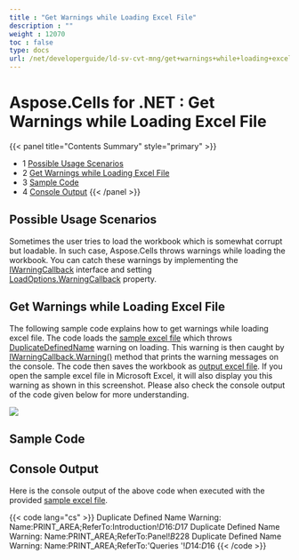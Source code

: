 ```yaml
---
title : "Get Warnings while Loading Excel File" 
description : "" 
weight : 12070 
toc : false
type: docs
url: /net/developerguide/ld-sv-cvt-mng/get+warnings+while+loading+excel+file/
---
```


# Aspose.Cells for .NET : Get Warnings while Loading Excel File


{{< panel title="Contents Summary" style="primary" >}}
*   1 [Possible Usage Scenarios](#possible-usage-scenarios)
*   2 [Get Warnings while Loading Excel File](#get-warnings-while-loading-excel-file)
*   3 [Sample Code](#sample-code)
*   4 [Console Output](#console-output)
{{< /panel >}}
## Possible Usage Scenarios

Sometimes the user tries to load the workbook which is somewhat corrupt but loadable. In such case, Aspose.Cells throws warnings while loading the workbook. You can catch these warnings by implementing the [IWarningCallback](https://apireference.aspose.com/net/cells/aspose.cells/iwarningcallback) interface and setting [LoadOptions.WarningCallback](https://apireference.aspose.com/net/cells/aspose.cells/loadoptions/properties/warningcallback) property.

## Get Warnings while Loading Excel File

The following sample code explains how to get warnings while loading excel file. The code loads the [sample excel file](https://docs2.aspose.com/cells/net/attachments/25002729/25395215.xlsx) which throws [DuplicateDefinedName](https://apireference.aspose.com/net/cells/aspose.cells/warningtype) warning on loading. This warning is then caught by [IWarningCallback.Warning()](https://apireference.aspose.com/net/cells/aspose.cells/iwarningcallback/methods/warning) method that prints the warning messages on the console. The code then saves the workbook as [output excel file](https://docs2.aspose.com/cells/net/attachments/25002729/25395217.xlsx). If you open the sample excel file in Microsoft Excel, it will also display you this warning as shown in this screenshot. Please also check the console output of the code given below for more understanding.

![](https://docs2.aspose.com/cells/net/attachments/25002729/25395216.png)

## Sample Code

## Console Output

Here is the console output of the above code when executed with the provided [sample excel file](https://docs2.aspose.com/cells/net/attachments/25002729/25395215.xlsx).

{{< code lang="cs" >}}
Duplicate Defined Name Warning: Name:PRINT_AREA;ReferTo:Introduction!$D$16:$D$17
Duplicate Defined Name Warning: Name:PRINT_AREA;ReferTo:Panel!$B$228
Duplicate Defined Name Warning: Name:PRINT_AREA;ReferTo:'Queries '!$D$14:$D$16
{{< /code >}}

